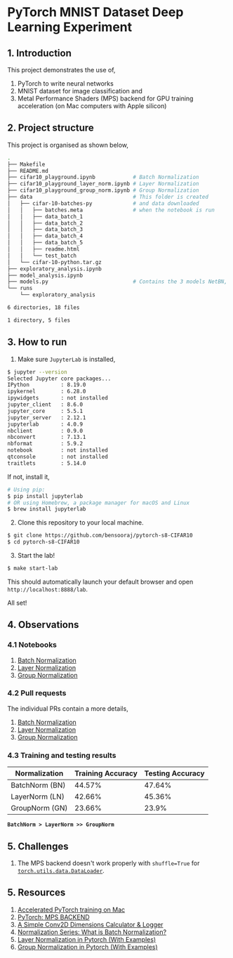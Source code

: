# PyTorch MNIST Dataset Deep Learning Experiment

## 1. Introduction
This project demonstrates the use of,
1. PyTorch to write neural networks
2. MNIST dataset for image classification and
3. Metal Performance Shaders (MPS) backend for GPU training acceleration (on Mac computers with Apple silicon)

## 2. Project structure
This project is organised as shown below,
```sh
.
├── Makefile
├── README.md
├── cifar10_playground.ipynb            # Batch Normalization
├── cifar10_playground_layer_norm.ipynb # Layer Normalization
├── cifar10_playground_group_norm.ipynb # Group Normalization
├── data                                # This folder is created
│   ├── cifar-10-batches-py             # and data downloaded
│   │   ├── batches.meta                # when the notebook is run
│   │   ├── data_batch_1
│   │   ├── data_batch_2
│   │   ├── data_batch_3
│   │   ├── data_batch_4
│   │   ├── data_batch_5
│   │   ├── readme.html
│   │   └── test_batch
│   └── cifar-10-python.tar.gz
├── exploratory_analysis.ipynb
├── model_analysis.ipynb
├── models.py                           # Contains the 3 models NetBN, NetLN and NetGN
└── runs
    └── exploratory_analysis

6 directories, 18 files

1 directory, 5 files
```

## 3. How to run 
1. Make sure `JupyterLab` is installed,
```sh
$ jupyter --version
Selected Jupyter core packages...
IPython          : 8.19.0
ipykernel        : 6.28.0
ipywidgets       : not installed
jupyter_client   : 8.6.0
jupyter_core     : 5.5.1
jupyter_server   : 2.12.1
jupyterlab       : 4.0.9
nbclient         : 0.9.0
nbconvert        : 7.13.1
nbformat         : 5.9.2
notebook         : not installed
qtconsole        : not installed
traitlets        : 5.14.0
```

If not, install it,
```sh
# Using pip:
$ pip install jupyterlab
# OR using Homebrew, a package manager for macOS and Linux
$ brew install jupyterlab
```

2. Clone this repository to your local machine.
```sh
$ git clone https://github.com/bensooraj/pytorch-s8-CIFAR10
$ cd pytorch-s8-CIFAR10
```

3. Start the lab!
```sh
$ make start-lab
```
This should automatically launch your default browser and open `http://localhost:8888/lab`.

All set!

## 4. Observations
### 4.1 Notebooks
1. [Batch Normalization](./cifar10_playground.ipynb) 
2. [Layer Normalization](./cifar10_playground_layer_norm.ipynb) 
3. [Group Normalization](./cifar10_playground_group_norm.ipynb) 

### 4.2 Pull requests
The individual PRs contain a more details,
1. [Batch Normalization](bensooraj/pytorch-s8-CIFAR10#7) 
2. [Layer Normalization](bensooraj/pytorch-s8-CIFAR10#8) 
3. [Group Normalization](bensooraj/pytorch-s8-CIFAR10#9) 

### 4.3 Training and testing results
| Normalization | Training Accuracy | Testing Accuracy |
|---------------|-------------------|------------------|
| BatchNorm (BN) | 44.57% | 47.64% |
| LayerNorm (LN) | 42.66% | 45.36% |
| GroupNorm (GN) | 23.66% | 23.9% |

**`BatchNorm > LayerNorm >> GroupNorm`**

## 5. Challenges
1. The MPS backend doesn't work properly with `shuffle=True` for [`torch.utils.data.DataLoader`](https://pytorch.org/docs/stable/data.html#module-torch.utils.data).

## 5. Resources
1. [Accelerated PyTorch training on Mac](https://developer.apple.com/metal/pytorch/)
2. [PyTorch: MPS BACKEND](https://pytorch.org/docs/master/notes/mps.html)
3. [A Simple Conv2D Dimensions Calculator & Logger](https://charisoudis.com/blog/a-simple-conv2d-dimensions-calculator-logger)
4. [Normalization Series: What is Batch Normalization?](https://wandb.ai/wandb_fc/Normalization/reports/Normalization-Series-What-is-Batch-Norm---VmlldzoxMjk2ODcz)
5. [Layer Normalization in Pytorch (With Examples)](https://wandb.ai/wandb_fc/LayerNorm/reports/Layer-Normalization-in-Pytorch-With-Examples---VmlldzoxMjk5MTk1)
6. [Group Normalization in Pytorch (With Examples)](https://wandb.ai/wandb_fc/GroupNorm/reports/Group-Normalization-in-Pytorch-With-Examples---VmlldzoxMzU0MzMy)